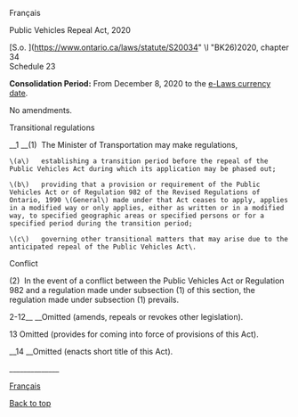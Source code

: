 [<a id="Top"></a>Français](http://www.ontario.ca/fr/lois/loi/20p34)

Public Vehicles Repeal Act, 2020

[S\.o\. ](https://www.ontario.ca/laws/statute/S20034" \l "BK26)2020, chapter 34  
Schedule 23

__Consolidation Period:__ From December 8, 2020 to the [e\-Laws currency date](http://www.e-laws.gov.on.ca/navigation?file=currencyDates&lang=en)\.

No amendments\.

Transitional regulations

__1 __\(1\)  The Minister of Transportation may make regulations,

	\(a\)	establishing a transition period before the repeal of the Public Vehicles Act during which its application may be phased out;

	\(b\)	providing that a provision or requirement of the Public Vehicles Act or of Regulation 982 of the Revised Regulations of  Ontario, 1990 \(General\) made under that Act ceases to apply, applies in a modified way or only applies, either as written or in a modified way, to specified geographic areas or specified persons or for a specified period during the transition period;

	\(c\)	governing other transitional matters that may arise due to the anticipated repeal of the Public Vehicles Act\.

Conflict

\(2\)  In the event of a conflict between the Public Vehicles Act or Regulation 982 and a regulation made under subsection \(1\) of this section, the regulation made under subsection \(1\) prevails\.

2\-12__ __Omitted \(amends, repeals or revokes other legislation\)\.

13 Omitted \(provides for coming into force of provisions of this Act\)\.

__14 __Omitted \(enacts short title of this Act\)\.

\_\_\_\_\_\_\_\_\_\_\_\_\_\_

[Français](http://www.ontario.ca/fr/lois/loi/20p34)

[Back to top](#Top)

